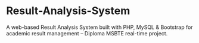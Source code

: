# Result-Analysis-System
A web-based Result Analysis System built with PHP, MySQL &amp; Bootstrap for academic result management – Diploma MSBTE real-time project.
